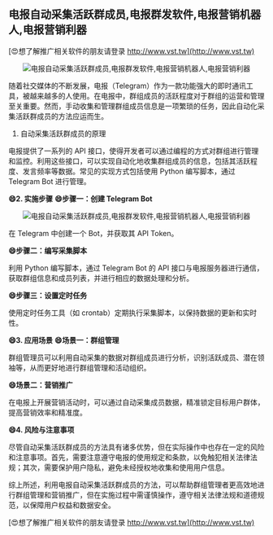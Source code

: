 ## **电报自动采集活跃群成员,电报群发软件,电报营销机器人,电报营销利器**

[😍想了解推广相关软件的朋友请登录 http://www.vst.tw](http://www.vst.tw)

 <center><img src="https://vst.tw/MP4/tuiguang/png/2.png" alt="电报自动采集活跃群成员,电报群发软件,电报营销机器人,电报营销利器"></center>

随着社交媒体的不断发展，电报（Telegram）作为一款功能强大的即时通讯工具，被越来越多的人使用。在电报中，群组成员的活跃程度对于群组的运营和管理至关重要。然而，手动收集和管理群组成员信息是一项繁琐的任务，因此自动化采集活跃群成员的方法应运而生。

1. 自动采集活跃群成员的原理

电报提供了一系列的 API 接口，使得开发者可以通过编程的方式对群组进行管理和监控。利用这些接口，可以实现自动化地收集群组成员的信息，包括其活跃程度、发言频率等数据。常见的实现方式包括使用 Python 编写脚本，通过 Telegram Bot 进行管理。

**😄2. 实施步骤**
**😄步骤一：创建 Telegram Bot**

 <center><img src="https://vst.tw/MP4/tuiguang/png/8.png" alt="电报自动采集活跃群成员,电报群发软件,电报营销机器人,电报营销利器"></center>

在 Telegram 中创建一个 Bot，并获取其 API Token。

**😄步骤二：编写采集脚本**

利用 Python 编写脚本，通过 Telegram Bot 的 API 接口与电报服务器进行通信，获取群组信息和成员列表，并进行相应的数据处理和分析。

**😄步骤三：设置定时任务**

使用定时任务工具（如 crontab）定期执行采集脚本，以保持数据的更新和实时性。

**😄3. 应用场景**
**😄场景一：群组管理**

群组管理员可以利用自动采集的数据对群组成员进行分析，识别活跃成员、潜在领袖等，从而更好地进行群组管理和活动组织。

**😄场景二：营销推广**

在电报上开展营销活动时，可以通过自动采集成员数据，精准锁定目标用户群体，提高营销效率和精准度。

**😄4. 风险与注意事项**

尽管自动采集活跃群成员的方法具有诸多优势，但在实际操作中也存在一定的风险和注意事项。首先，需要注意遵守电报的使用规定和条款，以免触犯相关法律法规；其次，需要保护用户隐私，避免未经授权地收集和使用用户信息。

综上所述，利用电报自动采集活跃群成员的方法，可以帮助群组管理者更高效地进行群组管理和营销推广，但在实施过程中需谨慎操作，遵守相关法律法规和道德规范，以保障用户权益和数据安全。

[😍想了解推广相关软件的朋友请登录 http://www.vst.tw](http://www.vst.tw)



